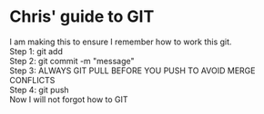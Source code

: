 # Chris' guide to GIT
I am making this to ensure I remember how to work this git.\
Step 1: git add\
Step 2: git commit -m "message"\
Step 3: ALWAYS GIT PULL BEFORE YOU PUSH TO AVOID MERGE CONFLICTS\
Step 4: git push\
Now I will not forgot how to GIT
